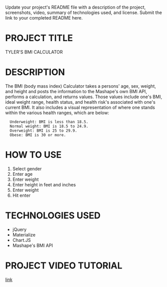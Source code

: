 Update your project's README file with a description of the project, screenshots, video, summary of technologies used, and license. Submit the link to your completed README here.

# PROJECT TITLE

TYLER'S BMI CALCULATOR

# DESCRIPTION

The BMI (body mass index) Calculator takes a persons' age, sex, weight, and height and posts the information to the Mashape's own BMI API, performs a calculation, and returns values. Those values include one's BMI, ideal weight range, health status, and health risk's associated with one's current BMI. It also includes a visual representation of where one stands within the various health ranges, which are below:

      Underweight: BMI is less than 18.5.
      Normal weight: BMI is 18.5 to 24.9.
      Overweight: BMI is 25 to 29.9.
      Obese: BMI is 30 or more.

# HOW TO USE
  1) Select gender
  2) Enter age
  3) Enter weight
  4) Enter height in feet and inches
  5) Enter weight
  6) Hit enter

# TECHNOLOGIES USED
  - jQuery
  - Materialize
  - Chart.JS
  - Mashape's BMI API

# PROJECT VIDEO TUTORIAL
[link](https://github.com/tkeesling/q1-project/blob/master/BMIami%20Project%20Video.mov)
